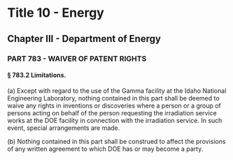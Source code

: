 
# Title 10 - Energy
## Chapter III - Department of Energy
### PART 783 - WAIVER OF PATENT RIGHTS
#### § 783.2 Limitations.

(a) Except with regard to the use of the Gamma facility at the Idaho National Engineering Laboratory, nothing contained in this part shall be deemed to waive any rights in inventions or discoveries where a person or a group of persons acting on behalf of the person requesting the irradiation service works at the DOE facility in connection with the irradiation service. In such event, special arrangements are made.

(b) Nothing contained in this part shall be construed to affect the provisions of any written agreement to which DOE has or may become a party.
